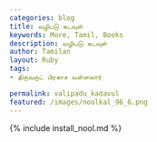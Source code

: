 ```yaml
---  
categories: blog  
title: வழிபடு கடவுள்
keywords: More, Tamil, Books  
description: வழிபடு கடவுள்
author: Tamilan  
layout: Ruby  
tags:     
- திருவருட் பிரகாச வள்ளலார்

permalink: valipadu_kadavul  
featured: /images/noolkal_96_6.png  
---  
```

{% include install_nool.md %} 

